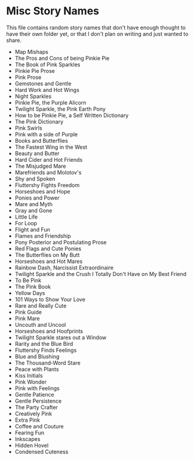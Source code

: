 # Misc Story Names

This file contains random story names that don't have enough thought to have their own folder yet, or that I don't plan on writing and just wanted to share.

- Map Mishaps
- The Pros and Cons of being Pinkie Pie
- The Book of Pink Sparkles
- Pinkie Pie Prose
- Pink Prose
- Gemstones and Gentle
- Hard Work and Hot Wings
- Night Sparkles
- Pinkie Pie, the Purple Alicorn
- Twilight Sparkle, the Pink Earth Pony
- How to be Pinkie Pie, a Self Written Dictionary
- The Pink Dictionary
- Pink Swirls
- Pink with a side of Purple
- Books and Butterflies
- The Fastest Wing in the West
- Beauty and Butter
- Hard Cider and Hot Friends
- The Misjudged Mare
- Marefriends and Molotov's
- Shy and Spoken
- Fluttershy Fights Freedom
- Horseshoes and Hope
- Ponies and Power
- Mare and Myth
- Gray and Gone
- Little Life
- For Loop
- Flight and Fun
- Flames and Friendship
- Pony Posterior and Postulating Prose
- Red Flags and Cute Ponies
- The Butterflies on My Butt
- Horseshoes and Hot Mares
- Rainbow Dash, Narcissist Extraordinaire
- Twilight Sparkle and the Crush I Totally Don't Have on My Best Friend
- To Be Pink
- The Pink Book
- Yellow Days
- 101 Ways to Show Your Love
- Rare and Really Cute
- Pink Guide
- Pink Mare
- Uncouth and Uncool
- Horseshoes and Hoofprints
- Twilight Sparkle stares out a Window
- Rarity and the Blue Bird
- Fluttershy Finds Feelings
- Blue and Blushing
- The Thousand-Word Stare
- Peace with Plants
- Kiss Initials
- Pink Wonder
- Pink with Feelings
- Gentle Patience
- Gentle Persistence
- The Party Crafter
- Creatively Pink
- Extra Pink
- Coffee and Couture
- Fearing Fun
- Inkscapes
- Hidden Hovel
- Condensed Cuteness
